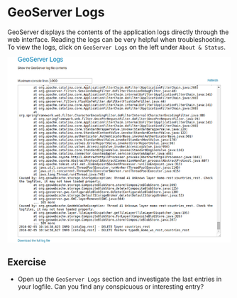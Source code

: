 # GeoServer Logs

GeoServer displays the contents of the application logs directly through the web
interface. Reading the logs can be very helpful when troubleshooting. To view
the logs, click on `GeoServer Logs` on the left under <code>About & Status</code>.

![Logging page.](../../../assets/administration_logs.png)

## Exercise

* Open up the `GeoServer Logs` section and investigate the last entries in
  your logfile. Can you find any conspicuous or interesting entry?
